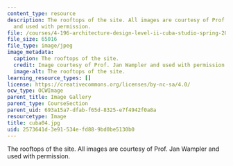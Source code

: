 ```yaml
---
content_type: resource
description: The rooftops of the site. All images are courtesy of Prof. Jan Wampler
  and used with permission.
file: /courses/4-196-architecture-design-level-ii-cuba-studio-spring-2004/2573641d3e91534efd889bd0be5130b0_cuba04.jpg
file_size: 65016
file_type: image/jpeg
image_metadata:
  caption: The rooftops of the site.
  credit: Image courtesy of Prof. Jan Wampler and used with permission.
  image-alt: The rooftops of the site.
learning_resource_types: []
license: https://creativecommons.org/licenses/by-nc-sa/4.0/
ocw_type: OCWImage
parent_title: Image Gallery
parent_type: CourseSection
parent_uid: 693a15a7-dfab-f65d-8325-e7f4942f0a8a
resourcetype: Image
title: cuba04.jpg
uid: 2573641d-3e91-534e-fd88-9bd0be5130b0
---
```

The rooftops of the site. All images are courtesy of Prof. Jan Wampler and used with permission.